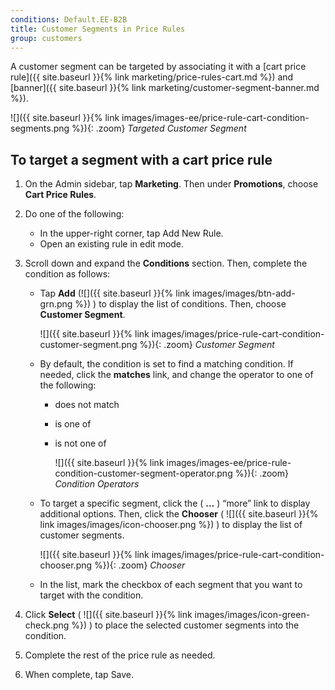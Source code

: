```yaml
---
conditions: Default.EE-B2B
title: Customer Segments in Price Rules
group: customers
---
```


A customer segment can be targeted by associating it with a [cart price rule]({{ site.baseurl }}{% link marketing/price-rules-cart.md %}) and [banner]({{ site.baseurl }}{% link marketing/customer-segment-banner.md %}).

![]({{ site.baseurl }}{% link images/images-ee/price-rule-cart-condition-segments.png %}){: .zoom}
*Targeted Customer Segment*

## To target a segment with a cart price rule

1. On the Admin sidebar, tap **Marketing**. Then under **Promotions**, choose **Cart Price Rules**.

1. Do one of the following:

    * In the upper-right corner, tap <span class="btn">Add New Rule</span>.
    * Open an existing rule in edit mode.

1. Scroll down and expand the **Conditions** section. Then, complete the condition as follows:

    * Tap **Add** (![]({{ site.baseurl }}{% link images/images/btn-add-grn.png %}) ) to display the list of conditions. Then, choose **Customer Segment**.

      ![]({{ site.baseurl }}{% link images/images/price-rule-cart-condition-customer-segment.png %}){: .zoom}
      *Customer Segment*

    * By default, the condition is set to find a matching condition. If needed, click the **matches** link, and change the operator to one of the following:

      * does not match
      * is one of
      * is not one of

        ![]({{ site.baseurl }}{% link images/images-ee/price-rule-condition-customer-segment-operator.png %}){: .zoom}
        *Condition Operators*

    * To target a specific segment, click the ( **…** ) “more” link to display additional options. Then, click the **Chooser** ( ![]({{ site.baseurl }}{% link images/images/icon-chooser.png %}) ) to display the list of customer segments.

      ![]({{ site.baseurl }}{% link images/images/price-rule-cart-condition-chooser.png %}){: .zoom}
      *Chooser*

    * In the list, mark the checkbox of each segment that you want to target with the condition.

1. Click **Select** ( ![]({{ site.baseurl }}{% link images/images/icon-green-check.png %}) ) to place the selected customer segments into the condition.

1. Complete the rest of the price rule as needed.

1. When complete, tap <span class="btn">Save</span>.
